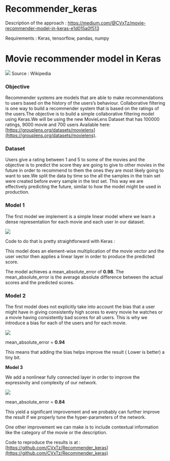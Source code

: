 # Recommender_keras

Description of the approach : https://medium.com/@CVxTz/movie-recommender-model-in-keras-e1d015a0f513

Requirements : Keras, tensorflow, pandas, numpy 


# Movie recommender model in Keras

![](https://cdn-images-1.medium.com/max/1600/1*hQAQ8s0-mHefYH83uDanGA.gif)
<span class="figcaption_hack">Source : Wikipedia</span>

### Objective

Recommender systems are models that are able to make recommendations to users
based on the history of the users’s behaviour. Collaborative filtering is one
way to build a recommender system that is based on the ratings of the users.The
objective is to build a simple collaborative filtering model using Keras.We will
be using the new MovieLens Dataset that has 100000 ratings, 9000 movie and 700
users Available here:
[https://grouplens.org/datasets/movielens](https://grouplens.org/datasets/movielens).

### Dataset

Users give a rating between 1 and 5 to some of the movies and the objective is
to predict the score they are going to give to other movies in the future in
order to recommend to them the ones they are most likely going to want to see.We
split the data by time so the all the samples in the train set were created
before every sample in the test set. This way we are effectively predicting the
future, similar to how the model might be used in production.

### Model 1

The first model we implement is a simple linear model where we learn a dense
representation for each movie and each user in our dataset.

![](https://cdn-images-1.medium.com/max/1600/1*Nx7DTTN3R3RnmTwWTGsfRg.png)

Code to do that is pretty straightforward with Keras :

This model does an element-wise multiplication of the movie vector and the user
vector then applies a linear layer in order to produce the predicted score.

The model achieves a mean_absolute_error of **0.98**. The mean_absolute_error is
the average absolute difference between the actual scores and the predicted
scores.

### Model 2

The first model does not explicitly take into account the bias that a user might
have in giving consistently high scores to every movie he watches or a movie
having consistently bad scores for all users. This is why we introduce a bias
for each of the users and for each movie.

![](https://cdn-images-1.medium.com/max/1600/1*-AKq5GrqrDMr5NDBs49jcA.png)

mean_absolute_error = **0.94**

This means that adding the bias helps improve the result ( Lower is better) a
tiny bit.

**Model 3**

We add a nonlinear fully connected layer in order to improve the expressivity
and complexity of our network.

![](https://cdn-images-1.medium.com/max/1600/1*abYDcq8_5Z_LxJ4TK1CMRg.png)

mean_absolute_error = **0.84**

This yield a significant improvement and we probably can further improve the
result if we properly tune the hyper-parameters of the network.

One other improvement we can make is to include contextual information like the
category of the movie or the description.

Code to reproduce the results is at :
[https://github.com/CVxTz/Recommender_keras](https://github.com/CVxTz/Recommender_keras)

